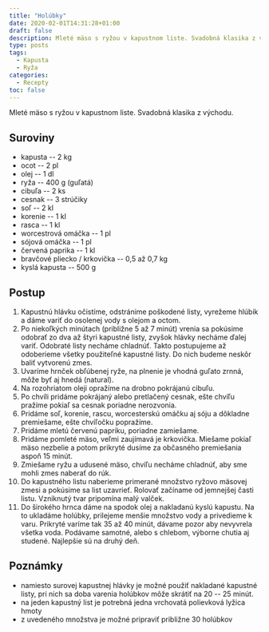 ```yaml
---
title: "Holúbky"
date: 2020-02-01T14:31:28+01:00
draft: false
description: Mleté mäso s ryžou v kapustnom liste. Svadobná klasika z východu.
type: posts
tags:
  - Kapusta
  - Ryža
categories:
  - Recepty
toc: false
---
```


Mleté mäso s ryžou v kapustnom liste. Svadobná klasika z východu.

## Suroviny

- kapusta -- 2 kg
- ocot -- 2 pl
- olej -- 1 dl
- ryža -- 400 g (guľatá)
- cibuľa -- 2 ks
- cesnak -- 3 strúčiky
- soľ -- 2 kl
- korenie -- 1 kl
- rasca -- 1 kl
- worcestrová omáčka -- 1 pl
- sójová omáčka -- 1 pl
- červená paprika -- 1 kl
- bravčové pliecko / krkovička -- 0,5 až 0,7 kg
- kyslá kapusta -- 500 g

## Postup

1. Kapustnú hlávku očistíme, odstránime poškodené listy, vyrežeme hlúbik a dáme variť do osolenej vody s olejom a octom.
2. Po niekoľkých minútach (približne 5 až 7 minút) vrenia sa pokúsime odobrať zo dva až štyri kapustné listy, zvyšok hlávky necháme ďalej variť. Odobraté listy necháme chladnúť. Takto postupujeme až odoberieme všetky použiteľné kapustné listy. Do nich budeme neskôr baliť vytvorenú zmes.
3. Uvaríme hrnček obľúbenej ryže, na plnenie je vhodná guľato zrnná, môže byť aj hnedá (natural).
4. Na rozohriatom oleji opražíme na drobno pokrájanú cibuľu.
5. Po chvíli pridáme pokrájaný alebo pretlačený cesnak, ešte chvíľu pražíme pokiaľ sa cesnak poriadne nerozvonia.
6. Pridáme soľ, korenie, rascu, worcesterskú omáčku aj sóju a dôkladne premiešame, ešte chvíľočku popražíme.
7. Pridáme mletú červenú papriku, poriadne zamiešame.
8. Pridáme pomleté mäso, veľmi zaujímavá je krkovička. Miešame pokiaľ mäso nezbelie a potom prikryté dusíme za občasného premiešania aspoň 15 minút.
9. Zmiešame ryžu a udusené mäso, chvíľu necháme chladnúť, aby sme mohli zmes naberať do rúk.
10. Do kapustného listu naberieme primerané množstvo ryžovo mäsovej zmesi a pokúsime sa list uzavrieť. Rolovať začíname od jemnejšej časti listu. Vzniknutý tvar pripomína malý valček.
11. Do širokého hrnca dáme na spodok olej a nakladanú kyslú kapustu. Na to ukladáme holúbky, prilejeme menšie množstvo vody a privedieme k varu. Prikryté varíme tak 35 až 40 minút, dávame pozor aby nevyvrela všetka voda. Podávame samotné, alebo s chlebom, výborne chutia aj studené. Najlepšie sú na druhý deň.

## Poznámky

- namiesto surovej kapustnej hlávky je možné použiť nakladané kapustné listy, pri nich sa doba varenia holúbkov môže skrátiť na 20 -- 25 minút.
- na jeden kapustný list je potrebná jedna vrchovatá polievková lyžica hmoty
- z uvedeného množstva je možné pripraviť približne 30 holúbkov